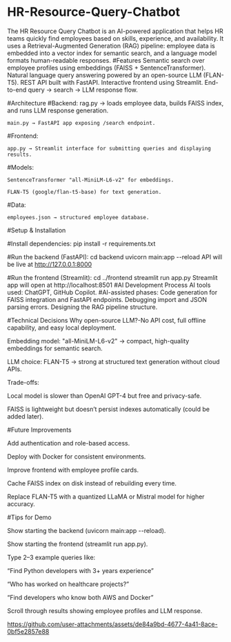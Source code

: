 # HR-Resource-Query-Chatbot
The HR Resource Query Chatbot is an AI-powered application that helps HR teams quickly find employees based on skills, experience, and availability. It uses a Retrieval-Augmented Generation (RAG) pipeline: employee data is embedded into a vector index for semantic search, and a language model formats human-readable responses.
#Features
Semantic search over employee profiles using embeddings (FAISS + SentenceTransformer).
Natural language query answering powered by an open-source LLM (FLAN-T5).
REST API built with FastAPI.
Interactive frontend using Streamlit.
End-to-end query → search → LLM response flow.

#Architecture
  #Backend:
    rag.py → loads employee data, builds FAISS index, and runs LLM response generation.
    
    main.py → FastAPI app exposing /search endpoint.

  #Frontend:

    app.py → Streamlit interface for submitting queries and displaying results.

  #Models:

    SentenceTransformer "all-MiniLM-L6-v2" for embeddings.
    
    FLAN-T5 (google/flan-t5-base) for text generation.

  #Data:

    employees.json → structured employee database.

#Setup & Installation

#Install dependencies:
  pip install -r requirements.txt


#Run the backend (FastAPI):
  cd backend
  uvicorn main:app --reload
  API will be live at http://127.0.0.1:8000

#Run the frontend (Streamlit):
  cd ../frontend
  streamlit run app.py
  Streamlit app will open at http://localhost:8501
#AI Development Process
  AI tools used: ChatGPT, GitHub Copilot.
#AI-assisted phases:
  Code generation for FAISS integration and FastAPI endpoints.
  Debugging import and JSON parsing errors.
  Designing the RAG pipeline structure.


#Technical Decisions
Why open-source LLM?-No API cost, full offline capability, and easy local deployment.

Embedding model: "all-MiniLM-L6-v2" → compact, high-quality embeddings for semantic search.

LLM choice: FLAN-T5 → strong at structured text generation without cloud APIs.

Trade-offs:

Local model is slower than OpenAI GPT-4 but free and privacy-safe.

FAISS is lightweight but doesn’t persist indexes automatically (could be added later).

#Future Improvements

Add authentication and role-based access.

Deploy with Docker for consistent environments.

Improve frontend with employee profile cards.

Cache FAISS index on disk instead of rebuilding every time.

Replace FLAN-T5 with a quantized LLaMA or Mistral model for higher accuracy.

#Tips for Demo

Show starting the backend (uvicorn main:app --reload).

Show starting the frontend (streamlit run app.py).

Type 2–3 example queries like:

“Find Python developers with 3+ years experience”

“Who has worked on healthcare projects?”

“Find developers who know both AWS and Docker”

Scroll through results showing employee profiles and LLM response.



https://github.com/user-attachments/assets/de84a9bd-4677-4a41-8ace-0bf5e2857e88



